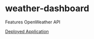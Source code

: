 # weather-dashboard
Features OpenWeather API


[Deployed Application](https://marina-russ.github.io/weather-dashboard/)